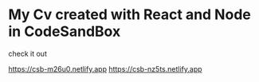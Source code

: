 # My Cv created with React and Node in CodeSandBox

check it out

https://csb-m26u0.netlify.app
https://csb-nz5ts.netlify.app
